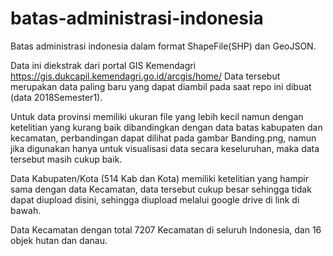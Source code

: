 # batas-administrasi-indonesia
Batas administrasi indonesia dalam format ShapeFile(SHP) dan GeoJSON.

Data ini diekstrak dari portal GIS Kemendagri https://gis.dukcapil.kemendagri.go.id/arcgis/home/
Data tersebut merupakan data paling baru yang dapat diambil pada saat repo ini dibuat (data 2018Semester1).

Untuk data provinsi memiliki ukuran file yang lebih kecil namun dengan ketelitian yang kurang baik dibandingkan dengan data batas kabupaten dan kecamatan, perbandingan dapat dilihat pada gambar Banding.png, namun jika digunakan hanya untuk visualisasi data secara keseluruhan, maka data tersebut masih cukup baik. 

Data Kabupaten/Kota (514 Kab dan Kota) memiliki ketelitian yang hampir sama dengan data Kecamatan, data tersebut cukup besar sehingga tidak dapat diupload disini, sehingga diupload melalui google drive di link di bawah.

Data Kecamatan dengan total 7207 Kecamatan di seluruh Indonesia, dan 16 objek hutan dan danau.

